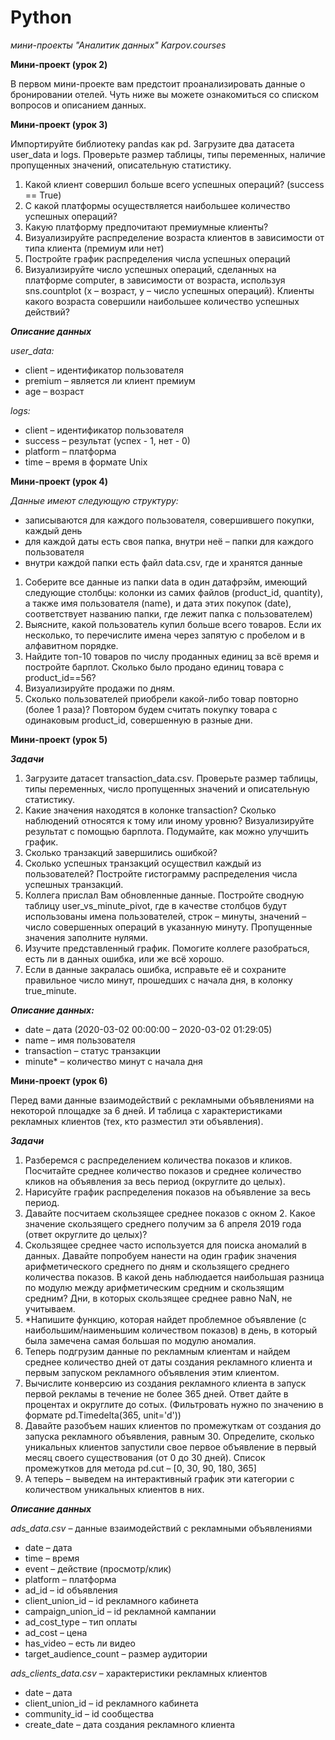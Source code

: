 # Python
_мини-проекты  "Аналитик данных" Karpov.courses_

**Мини-проект (урок 2)**

В первом мини-проекте вам предстоит проанализировать данные о бронировании отелей. Чуть ниже вы можете ознакомиться со списком вопросов и описанием данных. 


**Мини-проект (урок 3)**

Импортируйте библиотеку pandas как pd. Загрузите два датасета user_data и logs. Проверьте размер таблицы, типы переменных, наличие пропущенных значений, описательную статистику.

1) Какой клиент совершил больше всего успешных операций? (success == True)
2) С какой платформы осуществляется наибольшее количество успешных операций?
3) Какую платформу предпочитают премиумные клиенты?
4) Визуализируйте распределение возраста клиентов в зависимости от типа клиента (премиум или нет)
5) Постройте график распределения числа успешных операций
6) Визуализируйте число успешных операций, сделанных на платформе computer, в зависимости от возраста, используя sns.countplot (x – возраст, y – число успешных операций). Клиенты какого возраста совершили наибольшее количество успешных действий?  

**_Описание данных_**  

_user_data:_
- client – идентификатор пользователя
- premium – является ли клиент премиум
- age – возраст  

_logs:_
- client – идентификатор пользователя
- success – результат (успех - 1, нет - 0)
- platform – платформа
- time – время в формате Unix


**Мини-проект (урок 4)**

_Данные имеют следующую структуру:_  
- записываются для каждого пользователя, совершившего покупки, каждый день
- для каждой даты есть своя папка, внутри неё – папки для каждого пользователя
- внутри каждой папки есть файл data.csv, где и хранятся данные

1) Соберите все данные из папки data в один датафрэйм, имеющий следующие столбцы: колонки из самих файлов (product_id, quantity), а также имя пользователя (name), и дата этих покупок (date), соответствует названию папки, где лежит папка с пользователем)
2) Выясните, какой пользователь купил больше всего товаров. Если их несколько, то перечислите имена через запятую с пробелом и в алфавитном порядке.
3) Найдите топ-10 товаров по числу проданных единиц за всё время и постройте барплот. Сколько было продано единиц товара с product_id==56?
4) Визуализируйте продажи по дням.
5) Сколько пользователей приобрели какой-либо товар повторно (более 1 раза)? Повтором будем считать покупку товара с одинаковым product_id, совершенную в разные дни.  

**Мини-проект (урок 5)**

**_Задачи_**  
1. Загрузите датасет transaction_data.csv. Проверьте размер таблицы, типы переменных, число пропущенных значений и описательную статистику.
2. Какие значения находятся в колонке transaction? Сколько наблюдений относятся к тому или иному уровню? Визуализируйте результат с помощью барплота. Подумайте, как можно улучшить график.
3. Сколько транзакций завершились ошибкой?
4. Сколько успешных транзакций осуществил каждый из пользователей? Постройте гистограмму распределения числа успешных транзакций.
5. Коллега прислал Вам обновленные данные. Постройте сводную таблицу user_vs_minute_pivot, где в качестве столбцов будут использованы имена пользователей, строк – минуты, значений – число совершенных операций в указанную минуту. Пропущенные значения заполните нулями.
6. Изучите представленный график. Помогите коллеге разобраться,  есть ли в данных ошибка, или же всё хорошо.
7. Если в данные закралась ошибка, исправьте её и сохраните правильное число минут, прошедших с начала дня, в колонку true_minute.

**_Описание данных:_**  
- date – дата (2020-03-02 00:00:00 – 2020-03-02 01:29:05)
- name – имя пользователя
- transaction – статус транзакции
- minute* – количество минут с начала дня  

**Мини-проект (урок 6)**

Перед вами данные взаимодействий с рекламными объявлениями на некоторой площадке за 6 дней. И таблица с характеристиками рекламных клиентов (тех, кто разместил эти объявления).  

**_Задачи_**  
1. Разберемся с распределением количества показов и кликов. Посчитайте среднее количество показов и среднее количество кликов на объявления за весь период (округлите до целых).
2. Нарисуйте график распределения показов на объявление за весь период.
3. Давайте посчитаем скользящее среднее показов с окном 2. Какое значение скользящего среднего получим за 6 апреля 2019 года (ответ округлите до целых)?
4. Скользящее среднее часто используется для поиска аномалий в данных. Давайте попробуем нанести на один график значения арифметического среднего по дням и скользящего среднего количества показов. В какой день наблюдается наибольшая разница по модулю между арифметическим средним и скользящим средним? Дни, в которых скользящее среднее равно NaN, не учитываем.
5. *Напишите функцию, которая найдет проблемное объявление (с наибольшим/наименьшим количеством показов) в день, в который была замечена самая большая по модулю аномалия.
6. Теперь подгрузим данные по рекламным клиентам и найдем среднее количество дней от даты создания рекламного клиента и первым запуском рекламного объявления этим клиентом.
7. Вычислите конверсию из создания рекламного клиента в запуск первой рекламы в течение не более 365 дней. Ответ дайте в процентах и округлите до сотых. (Фильтровать нужно по значению в формате pd.Timedelta(365, unit='d'))
8. Давайте разобъем наших клиентов по промежуткам от создания до запуска рекламного объявления, равным 30. Определите, сколько уникальных клиентов запустили свое первое объявление в первый месяц своего существования (от 0 до 30 дней). Список промежутков для метода pd.cut – [0, 30, 90, 180, 365]
9. А теперь – выведем на интерактивный график эти категории с количеством уникальных клиентов в них.  

**_Описание данных_**  

_ads_data.csv_ – данные взаимодействий с рекламными объявлениями
- date – дата
- time – время
- event – действие (просмотр/клик)
- platform – платформа
- ad_id – id объявления
- client_union_id – id рекламного кабинета
- campaign_union_id – id рекламной кампании
- ad_cost_type – тип оплаты
- ad_cost – цена
- has_video – есть ли видео
- target_audience_count – размер аудитории 

_ads_clients_data.csv_ – характеристики рекламных клиентов
- date – дата
- client_union_id – id рекламного кабинета
- community_id – id сообщества
- create_date – дата создания рекламного клиента  
